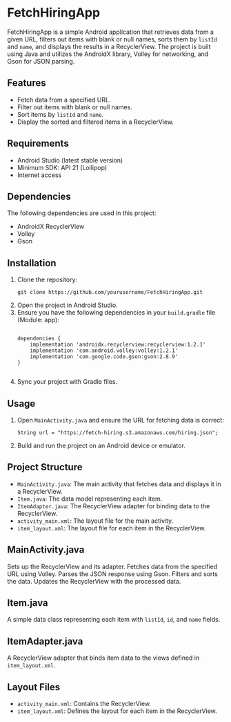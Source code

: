 <h1>FetchHiringApp</h1>

<p>FetchHiringApp is a simple Android application that retrieves data from a given URL, filters out items with blank or null names, sorts them by <code>listId</code> and <code>name</code>, and displays the results in a RecyclerView. The project is built using Java and utilizes the AndroidX library, Volley for networking, and Gson for JSON parsing.</p>

<h2>Features</h2>
<ul>
    <li>Fetch data from a specified URL.</li>
    <li>Filter out items with blank or null names.</li>
    <li>Sort items by <code>listId</code> and <code>name</code>.</li>
    <li>Display the sorted and filtered items in a RecyclerView.</li>
</ul>

<h2>Requirements</h2>
<ul>
    <li>Android Studio (latest stable version)</li>
    <li>Minimum SDK: API 21 (Lollipop)</li>
    <li>Internet access</li>
</ul>

<h2>Dependencies</h2>
<p>The following dependencies are used in this project:</p>
<ul>
    <li>AndroidX RecyclerView</li>
    <li>Volley</li>
    <li>Gson</li>
</ul>

<h2>Installation</h2>
<ol>
    <li>Clone the repository:
        <pre><code>git clone https://github.com/yourusername/FetchHiringApp.git</code></pre>
    </li>
    <li>Open the project in Android Studio.</li>
    <li>Ensure you have the following dependencies in your <code>build.gradle</code> file (Module: app):
        <pre><code>
dependencies {
    implementation 'androidx.recyclerview:recyclerview:1.2.1'
    implementation 'com.android.volley:volley:1.2.1'
    implementation 'com.google.code.gson:gson:2.8.9'
}
        </code></pre>
    </li>
    <li>Sync your project with Gradle files.</li>
</ol>

<h2>Usage</h2>
<ol>
    <li>Open <code>MainActivity.java</code> and ensure the URL for fetching data is correct:
        <pre><code>String url = "https://fetch-hiring.s3.amazonaws.com/hiring.json";</code></pre>
    </li>
    <li>Build and run the project on an Android device or emulator.</li>
</ol>

<h2>Project Structure</h2>
<ul>
    <li><code>MainActivity.java</code>: The main activity that fetches data and displays it in a RecyclerView.</li>
    <li><code>Item.java</code>: The data model representing each item.</li>
    <li><code>ItemAdapter.java</code>: The RecyclerView adapter for binding data to the RecyclerView.</li>
    <li><code>activity_main.xml</code>: The layout file for the main activity.</li>
    <li><code>item_layout.xml</code>: The layout file for each item in the RecyclerView.</li>
</ul>

<h2>MainActivity.java</h2>
<p>Sets up the RecyclerView and its adapter. Fetches data from the specified URL using Volley. Parses the JSON response using Gson. Filters and sorts the data. Updates the RecyclerView with the processed data.</p>

<h2>Item.java</h2>
<p>A simple data class representing each item with <code>listId</code>, <code>id</code>, and <code>name</code> fields.</p>

<h2>ItemAdapter.java</h2>
<p>A RecyclerView adapter that binds item data to the views defined in <code>item_layout.xml</code>.</p>

<h2>Layout Files</h2>
<ul>
    <li><code>activity_main.xml</code>: Contains the RecyclerView.</li>
    <li><code>item_layout.xml</code>: Defines the layout for each item in the RecyclerView.</li>
</ul>
